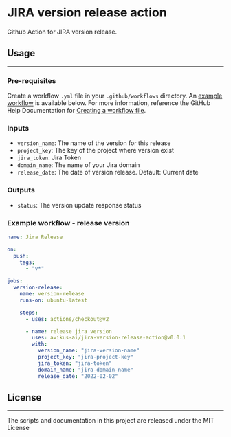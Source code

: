 # JIRA version release action

Github Action for JIRA version release.

## Usage

---

### Pre-requisites

Create a workflow `.yml` file in your `.github/workflows` directory. An [example workflow](#example-workflow---create-a-release) is available below. For more information, reference the GitHub Help Documentation for [Creating a workflow file](https://help.github.com/en/articles/configuring-a-workflow#creating-a-workflow-file).

### Inputs

- `version_name`: The name of the version for this release
- `project_key`: The key of the project where version exist
- `jira_token`: Jira Token
- `domain_name`: The name of your Jira domain
- `release_date`: The date of version release. Default: Current date

### Outputs

- `status`: The version update response status

### Example workflow - release version

```yaml
name: Jira Release

on:
  push:
    tags:
      - "v*"

jobs:
  version-release:
    name: version-release
    runs-on: ubuntu-latest

    steps:
      - uses: actions/checkout@v2

      - name: release jira version
        uses: avikus-ai/jira-version-release-action@v0.0.1
        with:
          version_name: "jira-version-name"
          project_key: "jira-project-key"
          jira_token: "jira-token"
          domain_name: "jira-domain-name"
          release_date: "2022-02-02"
```

## License

---

The scripts and documentation in this project are released under the MIT License
